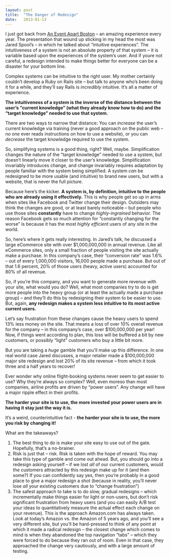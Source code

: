 ```yaml
---
layout: post
title:  "The Danger of Redesign"
date:   2013-01-13
---
```


I just got back from [An Event Apart Boston](http://archive.aneventapart.com/2012/boston/?/2012/boston/) – an amazing experience every year. The presentation that wound up sticking in my head the most was Jared Spool’s – in which he talked about “intuitive experiences”. The intuitiveness of a system is not an absolute property of that system – it is variable based upon the experiences of the system’s user. And if youre not careful, a redesign intended to make things better for everyone can be a disaster for your bottom line.

Complex systems can be intuitive to the right user. My mother certainly couldn’t develop a Ruby on Rails site – but talk to anyone who’s been doing it for a while, and they’ll say Rails is *incredibly* intuitive. It’s all a matter of experience.

**The intuitiveness of a system is the inverse of the distance between the user’s “current knowledge” (what they already know how to do) and the “target knowledge” needed to use that system.**

There are two ways to narrow that distance: You can *increase* the user’s current knowledge via training (never a good approach on the public web – *no one* ever reads instructions on how to use a website), or you can *decrease* the target knowledge required to use the system.

So, simplifying systems is a good thing, right? Well, maybe. Simplification changes the nature of the “target knowledge” needed to use a system, but doesn’t linearly move it closer to the user’s knowledge. Simplification invariably introduces change, and change invariably requires adaptation by people familiar with the system being simplified. A system *can* be redesigned to be more usable (and intuitive) to brand new users, but with a website, that is never the full picture.

Because here’s the kicker. **A system is, by definition, intuitive to the people who are already using it effectively.** This is why people get so up in arms when sites like Facebook and Twitter change their design. Outsiders may think the changes are good, or at least barely noticeable – but people who use those sites **constantly** have to change *highly-ingrained* behavior. The reason Facebook gets so much attention for “constantly changing for the worse” is because it has the most *highly efficient* users of any site in the world.

So, here’s where it gets really interesting. In Jared’s talk, he discussed a large eCommerce site with over $1,000,000,000 in annual revenue. Like all eCommerce sites, only a small fraction of people visiting the site actually make a purchase. In this company’s case, their “conversion rate” was 1.6% – out of every 1,000,000 visitors, 16,000 people made a purchase. But out of that 1.6 percent, 20% of those users (heavy, active users) accounted for 80% of all revenue.

So, if you’re this company, and you want to generate more revenue with your site, what would you do? Well, what most companies try to do is get more people into the heavy group (or at least the actually made a purchase group) – and they’ll do this by redesigning their system to be easier to use. But, again, **any redesign makes a system less intuitive to its most active current users.**

Let’s say frustration from these changes cause the heavy users to spend 13% less money on the site. That means a loss of over 10% overall revenue for the company – in this company’s case, over $100,000,000 per year! Now, if things went according to plan, this loss will be buffered a bit by new customers, or possibly “light” customers who buy a little bit more.

But you are taking a *huge* gamble that you’ll make up this difference. In one real world case Jared discusses, a major retailer made a $100,000,000 major site redesign and lost 20% of its site revenue – from which it took three and a half years to recover!

Ever wonder why online flight-booking systems never seem to get easier to use? Why they’re always so complex? Well, even moreso than most companies, airline profits are driven by “power users”. Any change will have a major ripple effect in their profits.

**The harder your site is to use, the more invested your power users are in having it stay just the way it is.**

It’s a weird, counterintuitive fact - **the harder your site is to use, the more you risk by changing it!**

What are the takeaways?

1. The best thing to do is make your site easy to use out of the gate. Hopefully, that’s a no-brainer.
2. Risk is just that – risk. Risk is taken with the hope of reward. You may take this type of gamble and come out ahead. But, you should go into a redesign asking yourself – if we lost *all* of our current customers, would the customers attracted by this redesign make up for it (and then some?) If you can confidently say yes, then you’re probably in a good place to give a major redesign a shot (because in reality, you’ll never lose *all* your existing customers due to “change frustration”)
3. The safest approach to take is to do slow, gradual redesigns – which incrementally make things easier for light or non-users, but don’t risk significant frustration from heavy users (and you can easily A/B test your ideas to quantitatively measure the actual effect each change on your revenue). This is the approach Amazon.com has always taken. Look at today’s Amazon vs. the Amazon of 5 years ago, and you’ll see a very different site, but you’ll be hard-pressed to think of any point at which it made a radical redesign – the closest change which comes to mind is when they abandoned the top navigation “tabs” – which they were forced to do because they ran out of room. Even in that case, they approached the change very cautiously, and with a large amount of testing.
